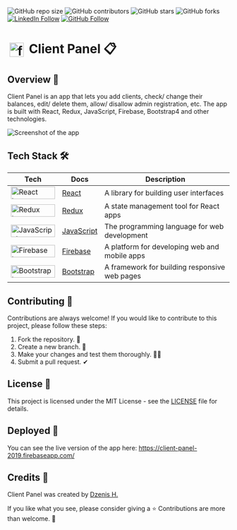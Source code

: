 ##
![GitHub repo size](https://img.shields.io/github/repo-size/dzenis-h/client-panel)
![GitHub contributors](https://img.shields.io/github/contributors/dzenis-h/client-panel)
![GitHub stars](https://img.shields.io/github/stars/dzenis-h/client-panel?style=social)
![GitHub forks](https://img.shields.io/github/forks/dzenis-h/client-panel?style=social)
[![LinkedIn Follow](https://img.shields.io/badge/-Follow-blue?style=social&logo=linkedin&link=https://www.linkedin.com/in/dzenis-h/)](https://www.linkedin.com/in/dzenis-h/)
[![GitHub Follow](https://img.shields.io/badge/-Follow-black?style=social&logo=github&link=https://github.com/dzenis-h)](https://github.com/dzenis-h)
##
# <img src="https://raw.githubusercontent.com/dzenis-h/Calorie_Tracker/master/favicon.ico" alt="favicon" width="32" height="32" style="padding: 5px; vertical-align: middle;"> Client Panel 📋

## Overview 👀
Client Panel is an app that lets you add clients, check/ change their balances, edit/ delete them, allow/ disallow admin registration, etc. The app is built with React, Redux, JavaScript, Firebase, Bootstrap4 and other technologies.

![Screenshot of the app](https://drive.google.com/uc?export=view&id=1wKjuvOooqCRfho0KNfV_dIR9317YkH46)

## Tech Stack 🛠

| Tech | Docs | Description |
| ---- | ---- | ----------- |
| <img src="https://img.shields.io/badge/React-61DAFB?style=for-the-badge&logo=react&logoColor=black" alt="React logo" width="100" height="28"> | [React](https://reactjs.org/) | A library for building user interfaces |
| <img src="https://img.shields.io/badge/Redux-764ABC?style=for-the-badge&logo=redux&logoColor=white" alt="Redux logo" width="100" height="28"> | [Redux](https://redux.js.org/) | A state management tool for React apps |
| <img src="https://img.shields.io/badge/JavaScript-F7DF1E?style=for-the-badge&logo=javascript&logoColor=black" alt="JavaScript logo" width="100" height="28"> | [JavaScript](https://developer.mozilla.org/en-US/docs/Web/JavaScript) | The programming language for web development |
| <img src="https://img.shields.io/badge/Firebase-FFCA28?style=for-the-badge&logo=firebase&logoColor=black" alt="Firebase logo" width="100" height="28"> | [Firebase](https://firebase.google.com/) | A platform for developing web and mobile apps |
| <img src="https://img.shields.io/badge/Bootstrap-7952B3?style=for-the-badge&logo=bootstrap&logoColor=white" alt="Bootstrap logo" width="100" height="28"> | [Bootstrap](https://getbootstrap.com/) | A framework for building responsive web pages |

## Contributing 🙌
Contributions are always welcome! If you would like to contribute to this project, please follow these steps:
1. Fork the repository. 🍴
2. Create a new branch. 🌵
3. Make your changes and test them thoroughly. 👨‍💻
4. Submit a pull request. ✔

## License 📑
This project is licensed under the MIT License - see the [LICENSE](https://docs.google.com/document/d/11WK7tVoTFRMcWCuGZQCRWxEsDUEJ_6ArtfV-NjWcBCU/edit?usp=sharing) file for details.

## Deployed 🚀
You can see the live version of the app here: https://client-panel-2019.firebaseapp.com/

## Credits 🙏
Client Panel was created by [Dzenis H.](https://www.dzenis.tech)

If you like what you see, please consider giving a ⭐️ Contributions are more than welcome. 🫡
